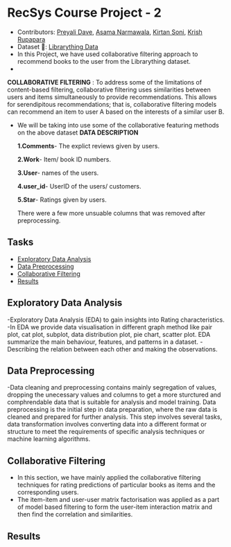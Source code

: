 # RecSys Course Project - 2

- Contributors: [Preyali Dave](https://github.com/preyali), [Asama Narmawala](https://github.com/asma-2922), [Kirtan Soni](https://github.com/kir1906), [Krish Rupapara](https://github.com/KrishRupapara)
- Dataset :link:: [Librarything Data](https://cseweb.ucsd.edu/~jmcauley/datasets.html#social_data)
- In this Project, we have used collaborative filtering approach to recommend books to the user from the Librarything dataset.
- 
**COLLABORATIVE FILTERING** : To address some of the limitations of content-based filtering, collaborative filtering uses similarities between users and items simultaneously to provide recommendations. This allows for serendipitous recommendations; that is, collaborative filtering models can recommend an item to user A based on the interests of a similar user B.
 
- We will be taking into use some of the collaborative featuring methods on the above dataset 
**DATA DESCRIPTION**

  **1.Comments**- The explict reviews given by users.
  
  **2.Work**- Item/ book ID numbers.
  
  **3.User**- names of the users. 
  
  **4.user_id**- UserID of the users/ customers.
  
  **5.Star**- Ratings given by users.
  
  There were a few more unsuable columns that was removed after preprocessing.
  

## Tasks

- <a href='#exploratory-data-analysis'>Exploratory Data Analysis</a>
- <a href='#data-preprocessing'>Data Preprocessing</a>
- <a href='#collaborative-filtering'>Collaborative Filtering</a>
- <a href='#results'>Results</a>

## Exploratory Data Analysis

-Exploratory Data Analysis (EDA) to gain insights into Rating characteristics.
-In EDA we provide data visualisation in different graph method like pair plot, cat plot, subplot, data distribution plot, pie chart, scatter plot. EDA summarize the main behaviour, features, and patterns in a dataset.
-Describing the relation between each other and making the observations.

## Data Preprocessing
-Data cleaning and preprocessing contains mainly segregation of values, dropping the unecessary values and columns to get a more sturctured and comphrendable data that is suitable for analysis and model training.
Data preprocessing is the initial step in data preparation, where the raw data is cleaned and prepared for further analysis.
This step involves several tasks, data transformation involves converting data into a different format or structure to meet the requirements of specific analysis techniques or machine learning algorithms.



## Collaborative Filtering
- In this section, we have mainly applied the collaborative filtering techniques for rating predictions of particular books as items and the corresponding users.
- The item-item and user-user matrix factorisation was applied as a part of model based filtering to form the user-item interaction matrix and then find the correlation and similarities.

## Results
